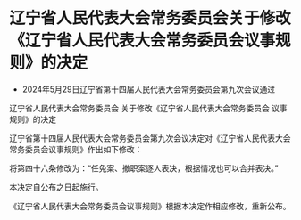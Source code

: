 # 辽宁省人民代表大会常务委员会关于修改《辽宁省人民代表大会常务委员会议事规则》的决定

- 2024年5月29日辽宁省第十四届人民代表大会常务委员会第九次会议通过

<!-- INFO END -->

辽宁省人民代表大会常务委员会 关于修改《辽宁省人民代表大会常务委员会 议事规则》的决定

辽宁省第十四届人民代表大会常务委员会第九次会议决定对《辽宁省人民代表大会常务委员会议事规则》作出如下修改：

将第四十六条修改为：“任免案、撤职案逐人表决，根据情况也可以合并表决。”

本决定自公布之日起施行。

《辽宁省人民代表大会常务委员会议事规则》根据本决定作相应修改，重新公布。

